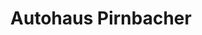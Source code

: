 ---
title: "Autohaus Pirnbacher"
url: /sankt-johann-im-pongau/autohaus-pirnbacher/
shop: Autohaus
---